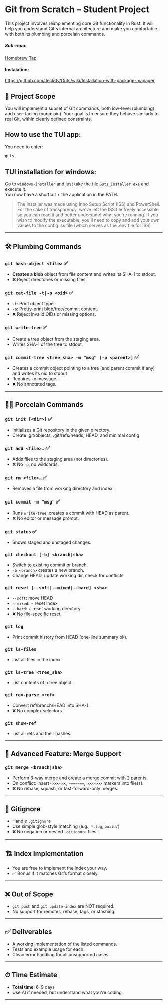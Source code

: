 # Git from Scratch – Student Project

This project involves reimplementing core Git functionality in Rust. It will help you understand Git's internal architecture and make you comfortable with both its plumbing and porcelain commands.

##### Sub-repo:
[Homebrew Tap](https://github.com/Oomaxime/homebrew-guts)

#### Instalation:
https://github.com/Jeck0v/Guts/wiki/Installation-with-package-manager

## 🎯 Project Scope

You will implement a subset of Git commands, both low-level (plumbing) and user-facing (porcelain). Your goal is to ensure they behave similarly to real Git, within clearly defined constraints.

## How to use the TUI app:
You need to enter:
``` bash
guts
```
## TUI installation for windows:
Go to `windows-installer` and just take the file `Guts_Installer.exe` and execute it. <br>
You now have a shortcut + the application in the PATH.
> The installer was made using Inno Setup Script (ISS) and PowerShell. For the sake of transparency, we've left the ISS file freely accessible, so you can read it and better understand what you're running. If you wish to modify the executable, you'll need to copy and add your own values to the config.iss file (which serves as the .env file for ISS)
---

## 🛠 Plumbing Commands

### `git hash-object <file>` :white_check_mark:
- **Creates a blob** object from file content and writes its SHA-1 to stdout.
- ❌ Reject directories or missing files.

### `git cat-file -t|-p <oid>` :white_check_mark:
- `-t`: Print object type.
- `-p`: Pretty-print blob/tree/commit content.
- ❌ Reject invalid OIDs or missing options.

### `git write-tree` :white_check_mark:
- Create a tree object from the staging area.
- Writes SHA-1 of the tree to stdout.

### `git commit-tree <tree_sha> -m "msg" [-p <parent>]` :white_check_mark:
- Creates a commit object pointing to a tree (and parent commit if any) and writes its oid to stdout
- Requires `-m` message.
- ❌ No annotated tags.

---

## 🧑‍💻 Porcelain Commands

### `git init [<dir>]` :white_check_mark:
- Initializes a Git repository in the given directory.
- Create .git/objects, .git/refs/heads, HEAD, and minimal config

### `git add <file>…`  :white_check_mark:
- Adds files to the staging area (not directories).
- ❌ No `-p`, no wildcards.

### `git rm <file>…`  :white_check_mark:
- Removes a file from working directory and index.

### `git commit -m "msg"`  :white_check_mark:
- Runs `write-tree`, creates a commit with HEAD as parent.
- ❌ No editor or message prompt.

### `git status`  :white_check_mark:
- Shows staged and unstaged changes.

### `git checkout [-b] <branch|sha>`
- Switch to existing commit or branch.
- `-b <branch>` creates a new branch.
- Change HEAD, update working dir, check for conflicts

### `git reset [--soft|--mixed|--hard] <sha>`
- `--soft`: move HEAD
- `--mixed`: + reset index
- `--hard`: + reset working directory
- ❌ No file-specific reset.

### `git log`
- Print commit history from HEAD (one-line summary ok).

### `git ls-files`
- List all files in the index.

### `git ls-tree <tree_sha>`
- List contents of a tree object.

### `git rev-parse <ref>`
- Convert ref/branch/HEAD into SHA-1.
- ❌ No complex selectors

### `git show-ref`
- List all refs and their hashes.

---

## 🧠 Advanced Feature: Merge Support

### `git merge <branch|sha>`
- Perform 3-way merge and create a merge commit with 2 parents.
- On conflict: insert `<<<<<<<`, `=======`, `>>>>>>>` markers into file(s).
- ❌ No rebase, squash, or fast-forward-only merges.

---

## 📄 Gitignore

- Handle `.gitignore`
- Use simple glob-style matching (e.g., `*.log`, `build/`)
- ❌ No negation or nested `.gitignore` files.

---

## 🏗 Index Implementation

- You are free to implement the index your way.
- ✅ Bonus if it matches Git’s format closely.

---

## ❌ Out of Scope

- `git push` and `git update-index` are NOT required.
- No support for remotes, rebase, tags, or stashing.

---

## ✅ Deliverables

- A working implementation of the listed commands.
- Tests and example usage for each.
- Clean error handling for all unsupported cases.

---

## ⏱ Time Estimate

- **Total time**: 6–9 days
- Use AI if needed, but understand what you're coding.

---

